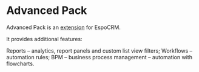 # Advanced Pack

Advanced Pack is an [extension](https://www.espocrm.com/extensions/advanced-pack/) for EspoCRM.

It provides additional features:

Reports – analytics, report panels and custom list view filters;
Workflows – automation rules;
BPM – business process management – automation with flowcharts.
